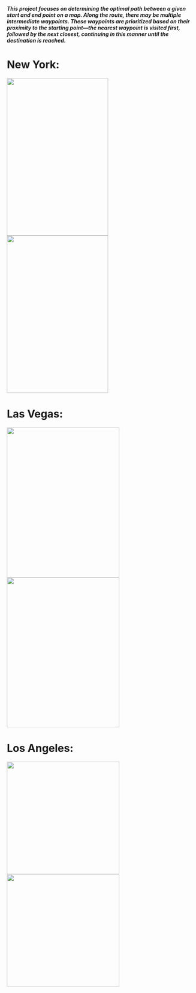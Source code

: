 ***This project focuses on determining the optimal path between a given start and end point on a map. Along the route, there may be multiple intermediate waypoints. These waypoints are prioritized based on their proximity to the starting point—the nearest waypoint is visited first, followed by the next closest, continuing in this manner until the destination is reached.***


# New York: 
<img src="https://github.com/user-attachments/assets/85951525-cafe-42b8-af8b-b78e35a8b25f" width="270" height="420" />
<img src="https://github.com/user-attachments/assets/53392757-718d-475b-addb-d30068ef9be7" width="270" height="420" />

# Las Vegas: 
<img src="https://github.com/user-attachments/assets/324d7631-ebeb-4a65-aef5-52cb0a13aeec" width="300" height="400" />
<img src="https://github.com/user-attachments/assets/2a6ef025-232c-4f6b-8844-81044dc0641c" width="300" height="400" />

# Los Angeles:
<img src="https://github.com/user-attachments/assets/7901fd54-bccc-4ae9-955b-48d558fe1148" width="300" height="300" />
<img src="https://github.com/user-attachments/assets/fc8ed132-358a-4d7e-9f93-5359abb56de3" width="300" height="300" />

